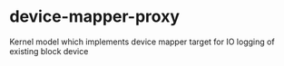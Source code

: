 # device-mapper-proxy
Kernel model which implements device mapper target for IO logging of existing block device
